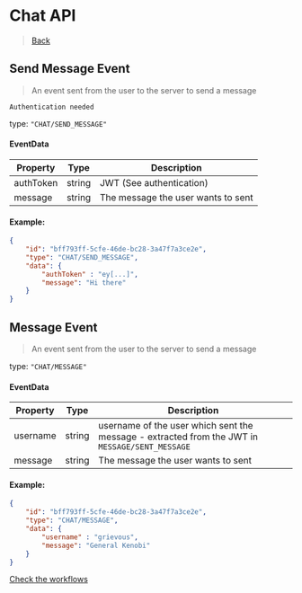 # Chat API
> [Back](../specification.md)


## Send Message Event
>  An event sent from the user to the server to send a message

`Authentication needed`

type: `"CHAT/SEND_MESSAGE"`

#### EventData
| Property | Type | Description |
| ---      | ---  | ----        |
| authToken | string | JWT (See authentication) |
| message | string | The message the user wants to sent |


#### Example:
``` json
{
    "id": "bff793ff-5cfe-46de-bc28-3a47f7a3ce2e",
    "type": "CHAT/SEND_MESSAGE",
    "data": {
        "authToken" : "ey[...]",
        "message": "Hi there"
    }
}
```

## Message Event
>  An event sent from the user to the server to send a message

type: `"CHAT/MESSAGE"`

#### EventData
| Property | Type | Description |
| ---      | ---  | ----        |
| username | string | username of the user which sent the message - extracted from the JWT in `MESSAGE/SENT_MESSAGE` |
| message | string | The message the user wants to sent |


#### Example:
``` json
{
    "id": "bff793ff-5cfe-46de-bc28-3a47f7a3ce2e",
    "type": "CHAT/MESSAGE",
    "data": {
        "username" : "grievous",
        "message": "General Kenobi"
    }
}
```


[Check the workflows](../usecases/wip.md)
